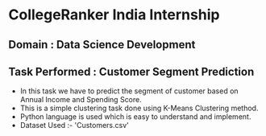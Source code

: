 # CollegeRanker India Internship 

## Domain : Data Science Development

## Task Performed : Customer Segment Prediction

- In this task we have to predict the segment of customer based on Annual Income and Spending Score.
- This is a simple clustering task done using K-Means Clustering method.
- Python language is used which is easy to understand and implement.
- Dataset Used :- 'Customers.csv'


